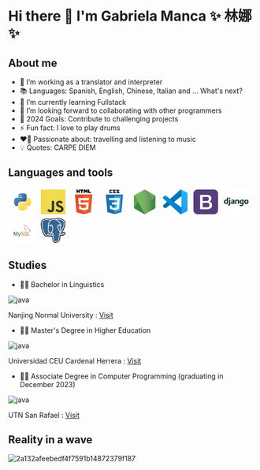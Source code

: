 # Hi there 👋 I'm Gabriela Manca  ✨ 林娜✨  
## About me 
- 🔭 I’m working as a translator and interpreter
- 📚 Languages: Spanish, English, Chinese, Italian and ... What's next?
- 🌱 I’m currently learning Fullstack
- 👯 I’m looking forward to collaborating with other programmers
- 🥅 2024 Goals: Contribute to challenging projects
- ⚡ Fun fact: I love to play drums
- ❤️‍🔥 Passionate about: travelling and listening to music
- 💡 Quotes: CARPE DIEM 

## Languages and tools 

<p align="left">
<img src="https://raw.githubusercontent.com/github/explore/80688e429a7d4ef2fca1e82350fe8e3517d3494d/topics/python/python.png" alt="Python" height="50" style="vertical-align:top; margin:4px">
<img src="https://raw.githubusercontent.com/github/explore/80688e429a7d4ef2fca1e82350fe8e3517d3494d/topics/javascript/javascript.png" alt="Javascript" height="50" style="vertical-align:top; margin:4px">
<img src="https://raw.githubusercontent.com/github/explore/80688e429a7d4ef2fca1e82350fe8e3517d3494d/topics/html/html.png" alt="html" height="50" style="vertical-align:top; margin:4px">
<img src="https://raw.githubusercontent.com/github/explore/80688e429a7d4ef2fca1e82350fe8e3517d3494d/topics/css/css.png" alt="css" height="50" style="vertical-align:top; margin:4px">
<img src="https://raw.githubusercontent.com/github/explore/80688e429a7d4ef2fca1e82350fe8e3517d3494d/topics/nodejs/nodejs.png" alt="nodejs" height="50" style="vertical-align:top; margin:4px">
<img src="https://raw.githubusercontent.com/github/explore/80688e429a7d4ef2fca1e82350fe8e3517d3494d/topics/visual-studio-code/visual-studio-code.png" alt="VS Code" height="50" style="vertical-align:top; margin:4px">
<img src="https://raw.githubusercontent.com/github/explore/80688e429a7d4ef2fca1e82350fe8e3517d3494d/topics/bootstrap/bootstrap.png" alt="bootstrap" height="50" style="vertical-align:top; margin:4px">
<img src="https://raw.githubusercontent.com/github/explore/80688e429a7d4ef2fca1e82350fe8e3517d3494d/topics/django/django.png" alt="django" height="50" style="vertical-align:top; margin:4px">
<img src="https://raw.githubusercontent.com/github/explore/80688e429a7d4ef2fca1e82350fe8e3517d3494d/topics/mysql/mysql.png" alt="mysql" height="50" style="vertical-align:top; margin:4px">
<img src="https://raw.githubusercontent.com/github/explore/80688e429a7d4ef2fca1e82350fe8e3517d3494d/topics/postgresql/postgresql.png" alt="postgresql" height="50" style="vertical-align:top; margin:4px">
</p>

## Studies
- 👩‍🎓 Bachelor in Linguistics
<img src="https://github.com/gabbylinna/gabbylinna/assets/103860123/f2ef87e3-2b6b-443d-ab5f-fe41b9678646" alt="java" width="60" height="60"/>

Nanjing Normal University :  [Visit](https://www.njnu.edu.cn/)

- 👩‍🎓 Master's Degree in Higher Education
<img src="https://github.com/gabbylinna/gabbylinna/assets/103860123/00c04762-f1a0-4b5d-bb6b-0153ecfdf3e9" alt="java" width="60" height="60"/>

Universidad CEU Cardenal Herrera :  [Visit](https://www.uchceu.es/)
 
- 👩‍🎓 Associate Degree in Computer Programming (graduating in December 2023)
<img src="https://github.com/gabbylinna/gabbylinna/assets/103860123/1f7fface-d8ff-4192-9ceb-5edec046c17d" alt="java" width="60" height="60"/>

UTN San Rafael :  [Visit](https://www.frsr.utn.edu.ar/)
 
## Reality in a wave

![2a132afeebedf4f7591b14872379f187](https://github.com/gabbylinna/gabbylinna/assets/103860123/57484664-6632-47c3-8db3-b11dc8b98b54)

